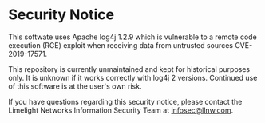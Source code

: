 # Security Notice

This softwate uses Apache log4j 1.2.9 which is vulnerable to
a remote code execution (RCE) exploit when receiving data from
untrusted sources CVE-2019-17571.

This repository is currently unmaintained and kept for
historical purposes only. It is unknown if it works correctly
with log4j 2 versions. Continued use of this software is
at the user's own risk.

If you have questions regarding this security notice, please
contact the Limelight Networks Information Security Team at
infosec@llnw.com.


